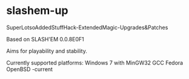 slashem-up
==========

SuperLotsoAddedStuffHack-ExtendedMagic-Upgrades&amp;Patches

Based on SLASH'EM 0.0.8E0F1

Aims for playability and stability.

Currently supported platforms:
Windows 7 with MinGW32 GCC
Fedora
OpenBSD -current
